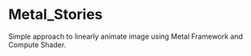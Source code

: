 # Metal_Stories

Simple approach to linearly animate image using Metal Framework and Compute Shader.
